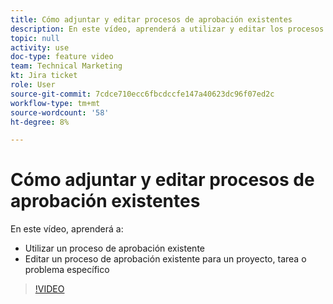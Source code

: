```yaml
---
title: Cómo adjuntar y editar procesos de aprobación existentes
description: En este vídeo, aprenderá a utilizar y editar los procesos de aprobación existentes para proyectos, tareas o problemas.
topic: null
activity: use
doc-type: feature video
team: Technical Marketing
kt: Jira ticket
role: User
source-git-commit: 7cdce710ecc6fbcdccfe147a40623dc96f07ed2c
workflow-type: tm+mt
source-wordcount: '58'
ht-degree: 8%

---
```


# Cómo adjuntar y editar procesos de aprobación existentes

En este vídeo, aprenderá a:

* Utilizar un proceso de aprobación existente
* Editar un proceso de aprobación existente para un proyecto, tarea o problema específico

>[!VIDEO](https://video.tv.adobe.com/v/335226/?quality=12)
